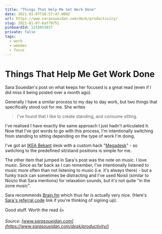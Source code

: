 ```yaml
---
title: "Things That Help Me Get Work Done"
date: 2021-01-07T16:57:47.000Z
url: https://www.sarasoueidan.com/desk/productivity/
slug: 2021-01-07-6af79751
pinboardId: 1255053037
private: false
tags:
  - work
  - webdev
  - focus
---
```


# Things That Help Me Get Work Done

Sara Soueidan's post on what keeps her focused is a great read (even if I did miss it being posted over a month ago).

Generally I have a similar process to my day to day work, but two things that specifically stood out for me. She writes

> I’ve found that I like to create standing, and consume sitting.

I've realised I have exactly the same approach I just hadn't articulated it. Now that I've got words to go with this process, I'm intentionally switching from standing to sitting depending on the type of work I'm doing.

I've got an [IKEA Bekant](https://www.ikea.com/gb/en/p/bekant-desk-sit-stand-black-stained-ash-veneer-black-s89282218/) desk with a custom hack "[Megadesk](https://www.tindie.com/products/gcormier/megadesk/)" - so switching to the predefined sit/stand positions is simple for me.

The other item that jumped in Sara's post was the note on music. I love music. Since as far back as I can remember, I've intentionally listened to music more often than not listening to music (i.e. it's always there) - but a funky track can sometimes be distracting and I've used Noisli (similar to Noizio that Sara mentions) for relaxation sounds, but it's not quite "in the zone music".

Sara recommends [Brain.fm](https://www.brain.fm) which thus far is actually very nice. (Here's [Sara's referral code](https://www.brain.fm/invite/ejrm8nLXJn) link if you're thinking of signing up).

Good stuff. Worth the read 👍

_Source: [www.sarasoueidan.com](https://www.sarasoueidan.com/desk/productivity/)_
